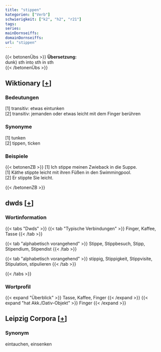 ```yaml
---
title: "stippen"
kategorien: ["Verb"]
schwierigkeit: ["k2", "h2", "r21"]
tags:
series:
mainDornseiffs:
domainDornseiffs:
url: "stippen"
---
```


{{< betonenÜbs >}}
**Übersetzung:**  
dunk) sth into sth in sth  
{{< /betonenÜbs >}}

## Wiktionary [[+](https://de.wiktionary.org/wiki/stippen)]

### Bedeutungen
[1] transitiv: etwas eintunken  
[2] transitiv: jemanden oder etwas leicht mit dem Finger berühren  

### Synonyme
[1] tunken  
[2] tippen, ticken  

### Beispiele
{{< betonenZB >}}
[1] Ich stippe meinen Zwieback in die Suppe.  
[1] Käthe stippte leicht mit ihren Füßen in den Swimmingpool.  
[2] Er stippte Sie leicht.  

{{< /betonenZB >}}


## dwds [[+](https://www.dwds.de/wb/stippen)]

### Wortinformation
{{< tabs "Dwds" >}}
{{< tab "Typische Verbindungen" >}}
Finger, Kaffee, Tasse
{{< /tab >}}

{{< tab "alphabetisch vorangehend" >}}
Stippe, Stippbesuch, Stipp, Stipendium, Stipendist
{{< /tab >}}

{{< tab "alphabetisch vorangehend" >}}
stippig, Stippigkeit, Stippvisite, Stipulation, stipulieren
{{< /tab >}}

{{< /tabs >}}

### Wortprofil
{{< expand "Überblick" >}} Tasse, Kaffee, Finger {{< /expand >}}
{{< expand "hat Akk./Dativ-Objekt" >}} Finger {{< /expand >}}

## Leipzig Corpora [[+](https://corpora.uni-leipzig.de/en/res?word=stippen&corpusId=deu_newscrawl-public_2018)]


### Synonym
eintauchen, einsenken

